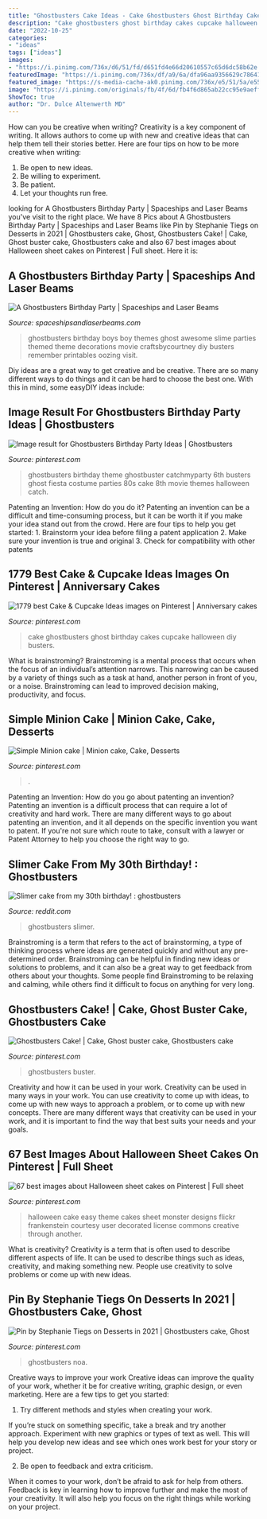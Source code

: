 ```yaml
---
title: "Ghostbusters Cake Ideas - Cake Ghostbusters Ghost Birthday Cakes Cupcake Halloween Diy Busters"
description: "Cake ghostbusters ghost birthday cakes cupcake halloween diy busters"
date: "2022-10-25"
categories:
- "ideas"
tags: ["ideas"]
images:
- "https://i.pinimg.com/736x/d6/51/fd/d651fd4e66d20610557c65d6dc58b62e.jpg"
featuredImage: "https://i.pinimg.com/736x/df/a9/6a/dfa96aa9356629c786417a7c5f89e12d--minion-cakes.jpg"
featured_image: "https://s-media-cache-ak0.pinimg.com/736x/e5/51/5a/e5515a642f3f44ced5446c3d1a0d1c30.jpg"
image: "https://i.pinimg.com/originals/fb/4f/6d/fb4f6d865ab22cc95e9aeff178171e59.jpg"
ShowToc: true
author: "Dr. Dulce Altenwerth MD"
---
```



How can you be creative when writing?
Creativity is a key component of writing. It allows authors to come up with new and creative ideas that can help them tell their stories better. Here are four tips on how to be more creative when writing:
1. Be open to new ideas.
2. Be willing to experiment.
3. Be patient.
4. Let your thoughts run free.

	

		
looking for A Ghostbusters Birthday Party | Spaceships and Laser Beams you've visit to the right place. We have 8 Pics about A Ghostbusters Birthday Party | Spaceships and Laser Beams like Pin by Stephanie Tiegs on Desserts in 2021 | Ghostbusters cake, Ghost, Ghostbusters Cake! | Cake, Ghost buster cake, Ghostbusters cake and also 67 best images about Halloween sheet cakes on Pinterest | Full sheet. Here it is:
		
    
## A Ghostbusters Birthday Party | Spaceships And Laser Beams

<img loading=lazy src="http://spaceshipsandlaserbeams.com/wp-content/uploads/2015/09/boys-ghostbusters-birthday-party-ideas.jpg" onerror="this.onerror=null;this.src='https://tse4.mm.bing.net/th?id=OIP.WaS_pQ8jkcG2mYz-OTP4WAHaLH&amp;pid=15.1';" alt="A Ghostbusters Birthday Party | Spaceships and Laser Beams">

_Source: spaceshipsandlaserbeams.com_

>ghostbusters birthday boys boy themes ghost awesome slime parties themed theme decorations movie craftsbycourtney diy busters remember printables oozing visit. 

	

Diy ideas are a great way to get creative and be creative. There are so many different ways to do things and it can be hard to choose the best one. With this in mind, some easyDIY ideas include:

    
## Image Result For Ghostbusters Birthday Party Ideas | Ghostbusters

<img loading=lazy src="https://i.pinimg.com/originals/fb/4f/6d/fb4f6d865ab22cc95e9aeff178171e59.jpg" onerror="this.onerror=null;this.src='https://tse2.mm.bing.net/th?id=OIP.YlDlD9nCx7SzwOD_4a4riQHaLG&amp;pid=15.1';" alt="Image result for Ghostbusters Birthday Party Ideas | Ghostbusters">

_Source: pinterest.com_

>ghostbusters birthday theme ghostbuster catchmyparty 6th busters ghost fiesta costume parties 80s cake 8th movie themes halloween catch. 

	

Patenting an Invention: How do you do it?
Patenting an invention can be a difficult and time-consuming process, but it can be worth it if you make your idea stand out from the crowd. Here are four tips to help you get started: 1. Brainstorm your idea before filing a patent application 
2. Make sure your invention is true and original 
3. Check for compatibility with other patents 

    
## 1779 Best Cake &amp; Cupcake Ideas Images On Pinterest | Anniversary Cakes

<img loading=lazy src="https://i.pinimg.com/736x/eb/5d/d8/eb5dd863e2c1d684555d1ed25a917a0e--ghostbusters-cake-ghost-cake.jpg" onerror="this.onerror=null;this.src='https://tse3.mm.bing.net/th?id=OIP.y4Rh08z4UMN-Zj0n5FWFcQHaNK&amp;pid=15.1';" alt="1779 best Cake &amp; Cupcake Ideas images on Pinterest | Anniversary cakes">

_Source: pinterest.com_

>cake ghostbusters ghost birthday cakes cupcake halloween diy busters. 

	

What is brainstroming? Brainstroming is a mental process that occurs when the focus of an individual’s attention narrows. This narrowing can be caused by a variety of things such as a task at hand, another person in front of you, or a noise. Brainstroming can lead to improved decision making, productivity, and focus.

    
## Simple Minion Cake | Minion Cake, Cake, Desserts

<img loading=lazy src="https://i.pinimg.com/736x/df/a9/6a/dfa96aa9356629c786417a7c5f89e12d--minion-cakes.jpg" onerror="this.onerror=null;this.src='https://tse1.mm.bing.net/th?id=OIP.UychrD12DqsWmNq-js5axQHaH4&amp;pid=15.1';" alt="Simple Minion cake | Minion cake, Cake, Desserts">

_Source: pinterest.com_

>. 

	

Patenting an Invention: How do you go about patenting an invention?
Patenting an invention is a difficult process that can require a lot of creativity and hard work. There are many different ways to go about patenting an invention, and it all depends on the specific invention you want to patent. If you're not sure which route to take, consult with a lawyer or Patent Attorney to help you choose the right way to go.

    
## Slimer Cake From My 30th Birthday! : Ghostbusters

<img loading=lazy src="https://external-preview.redd.it/VmDt52LO4u_3ncJ4XT4uKBrM0kVgm-Mxuo4_sl7-y0Q.jpg?auto=webp&amp;s=44c2a2613d1e03f4e61e1ace45f6f503aa8cbc16" onerror="this.onerror=null;this.src='https://tse4.mm.bing.net/th?id=OIP.njSnzswtf1beh6LVUuhMXQHaJ4&amp;pid=15.1';" alt="Slimer cake from my 30th birthday! : ghostbusters">

_Source: reddit.com_

>ghostbusters slimer. 

	

Brainstroming is a term that refers to the act of brainstorming, a type of thinking process where ideas are generated quickly and without any pre-determined order. Brainstroming can be helpful in finding new ideas or solutions to problems, and it can also be a great way to get feedback from others about your thoughts. Some people find Brainstroming to be relaxing and calming, while others find it difficult to focus on anything for very long.

    
## Ghostbusters Cake! | Cake, Ghost Buster Cake, Ghostbusters Cake

<img loading=lazy src="https://i.pinimg.com/736x/d6/51/fd/d651fd4e66d20610557c65d6dc58b62e.jpg" onerror="this.onerror=null;this.src='https://tse2.mm.bing.net/th?id=OIP.CKpgTf_55aFvbk9ajyNVrQHaJ3&amp;pid=15.1';" alt="Ghostbusters Cake! | Cake, Ghost buster cake, Ghostbusters cake">

_Source: pinterest.com_

>ghostbusters buster. 

	

Creativity and how it can be used in your work.
Creativity can be used in many ways in your work. You can use creativity to come up with ideas, to come up with new ways to approach a problem, or to come up with new concepts. There are many different ways that creativity can be used in your work, and it is important to find the way that best suits your needs and your goals.

    
## 67 Best Images About Halloween Sheet Cakes On Pinterest | Full Sheet

<img loading=lazy src="https://s-media-cache-ak0.pinimg.com/736x/e5/51/5a/e5515a642f3f44ced5446c3d1a0d1c30.jpg" onerror="this.onerror=null;this.src='https://tse3.mm.bing.net/th?id=OIP.htZEK2uqaRVcTG2_s7UKpwAAAA&amp;pid=15.1';" alt="67 best images about Halloween sheet cakes on Pinterest | Full sheet">

_Source: pinterest.com_

>halloween cake easy theme cakes sheet monster designs flickr frankenstein courtesy user decorated license commons creative through another. 

	

What is creativity?
Creativity is a term that is often used to describe different aspects of life. It can be used to describe things such as ideas, creativity, and making something new. People use creativity to solve problems or come up with new ideas.

    
## Pin By Stephanie Tiegs On Desserts In 2021 | Ghostbusters Cake, Ghost

<img loading=lazy src="https://i.pinimg.com/originals/f7/48/0a/f7480acce4b31c2c5c534c99101b01e3.jpg" onerror="this.onerror=null;this.src='https://tse3.mm.bing.net/th?id=OIP.If0L7tjypmLkqA0wDcBYawHaN1&amp;pid=15.1';" alt="Pin by Stephanie Tiegs on Desserts in 2021 | Ghostbusters cake, Ghost">

_Source: pinterest.com_

>ghostbusters noa. 

	

Creative ways to improve your work
Creative ideas can improve the quality of your work, whether it be for creative writing, graphic design, or even marketing. Here are a few tips to get you started:
1. Try different methods and styles when creating your work.

If you’re stuck on something specific, take a break and try another approach. Experiment with new graphics or types of text as well. This will help you develop new ideas and see which ones work best for your story or project.

2. Be open to feedback and extra criticism.

When it comes to your work, don’t be afraid to ask for help from others. Feedback is key in learning how to improve further and make the most of your creativity. It will also help you focus on the right things while working on your project.


